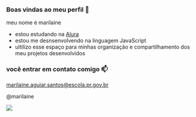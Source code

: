 ### Boas vindas ao meu perfil 🖤

meu nome é marilaine 

- estou estudando na [Alura](https.ww.alura.com.br)
-  estou me desnsenvolvendo na linguagem JavaScript
-  ultilizo esse espaço para minhas organização e compartilhamento dos meu projetos desenvolvidos

### você entrar em contato comigo 📫

marilaine.aguiar.santos@escola.pr.gov.br

@marilaine

![](https://media.tenor.com/RGvcvt_pE84AAAAM/yuri-alberto.gif)      
